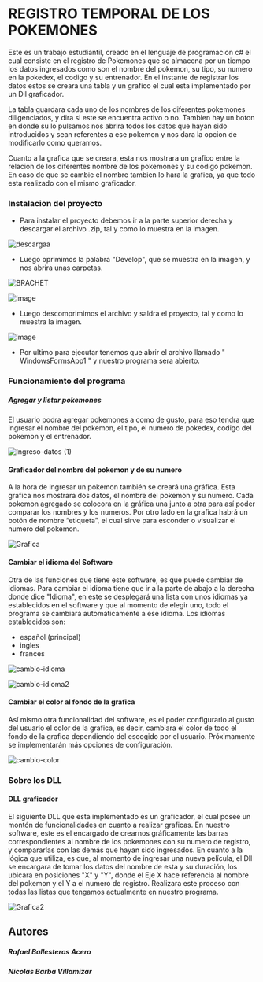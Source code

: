 # REGISTRO TEMPORAL DE LOS POKEMONES

Este es un trabajo estudiantil, creado en el lenguaje de programacion c# el cual consiste en el registro de Pokemones que se almacena por un tiempo los datos ingresados como son el nombre del pokemon, su tipo, su numero en la pokedex, el codigo y su entrenador. En el instante de registrar los datos estos se creara una tabla y un grafico el cual esta implementado por un Dll graficador.

La tabla guardara cada uno de los nombres de los diferentes pokemones diligenciados, y dira si este se encuentra activo o no. Tambien hay un boton en donde su lo pulsamos nos abrira todos los datos que hayan sido introducidos y sean referentes a ese pokemon y nos dara la opcion de modificarlo como queramos.

Cuanto a la grafica que se creara, esta nos mostrara un grafico entre la relacion de los diferentes nombre de los pokemones y su codigo pokemon. En caso de que se cambie el nombre tambien lo hara la grafica, ya que todo esta realizado con el mismo graficador.

### Instalacion del proyecto

* Para instalar el proyecto debemos ir a la parte superior derecha y descargar el archivo .zip, tal y como lo muestra en la imagen.

![descargaa](https://user-images.githubusercontent.com/61460280/81896202-b21c4500-9579-11ea-8594-0e0668930f37.PNG)

* Luego oprimimos la palabra "Develop", que se muestra en la imagen, y nos abrira unas carpetas.

![BRACHET](https://user-images.githubusercontent.com/62104625/81896318-ff001b80-9579-11ea-8eff-f8e7ff89444e.PNG)

![image](https://user-images.githubusercontent.com/62104625/81896447-3bcc1280-957a-11ea-86b4-bc7553f5fab5.png)

* Luego descomprimimos el archivo y saldra el proyecto, tal y como lo muestra la imagen.

![image](https://user-images.githubusercontent.com/62104625/81896536-6ae28400-957a-11ea-8a98-7af6d8988746.png)

* Por ultimo para ejecutar tenemos que abrir el archivo llamado " WindowsFormsApp1 " y nuestro programa sera abierto.


### Funcionamiento del programa
##### Agregar y listar pokemones

El usuario podra agregar pokemones a como de gusto, para eso tendra que ingresar el nombre del pokemon, el tipo, el numero de pokedex, codigo del pokemon y el entrenador.
 
![Ingreso-datos (1)](https://user-images.githubusercontent.com/61460280/81875779-ae22ff80-9546-11ea-8ecd-3956fa7523ab.gif)

 
 #### Graficador del nombre del pokemon y de su numero
 
 A la hora de ingresar un pokemon también se creará una gráfica. Esta grafica nos mostrara dos datos, el nombre del pokemon y su numero. Cada pokemon agregado se colocora en la gráfica una junto a otra para así poder comparar los nombres y los numeros. Por otro lado en la grafica habrá un botón de nombre “etiqueta”, el cual sirve para esconder o visualizar el numero del pokemon.
 
![Grafica](https://user-images.githubusercontent.com/61460280/81875970-30abbf00-9547-11ea-85eb-656967d65995.gif)

 
#### Cambiar el idioma del Software 

Otra de las funciones que tiene este software, es que puede cambiar de idiomas. Para cambiar el idioma tiene que ir a la parte de abajo a la derecha donde dice "Idioma", en este se desplegará una lista con unos idiomas ya establecidos en el software y que al momento de elegir uno, todo el programa se cambiará automáticamente a ese idioma.
Los idiomas establecidos son:
* español (principal)
* ingles
* frances

![cambio-idioma](https://user-images.githubusercontent.com/61460280/81876189-ae6fca80-9547-11ea-812d-031a4ec0418c.gif)


![cambio-idioma2](https://user-images.githubusercontent.com/61460280/81876234-c9423f00-9547-11ea-8d85-e3663f37d89b.gif)


#### Cambiar el color al fondo de la grafica

Así mismo otra funcionalidad del software, es el poder configurarlo al gusto del usuario el color de la grafica, es decir, cambiara el color de todo el fondo de la grafica dependiendo del escogido por el usuario. Próximamente se implementarán más opciones de configuración.

![cambio-color](https://user-images.githubusercontent.com/61460280/81876396-2a6a1280-9548-11ea-9ae6-6d2c489c7100.gif)

### Sobre los DLL
#### DLL graficador

El siguiente DLL que esta implementado es un graficador, el cual posee un montón de funcionalidades en cuanto a realizar graficas. En nuestro software, este es el encargado de crearnos gráficamente las barras correspondientes al nombre de los pokemones con su numero de registro, y compararlas con las demás que hayan sido ingresados. En cuanto a la lógica que utiliza, es que, al momento de ingresar una nueva película, el Dll se encargara de tomar los datos del nombre de esta y su duración, los ubicara en posiciones "X" y "Y", donde el Eje X hace referencia al nombre del pokemon y el Y a el numero de registro. Realizara este proceso con todas las listas que tengamos actualmente en nuestro programa.

![Grafica2](https://user-images.githubusercontent.com/61460280/81877089-d6f8c400-9549-11ea-8507-7426458a2774.gif)


## Autores
##### Rafael Ballesteros Acero
##### Nicolas Barba Villamizar
